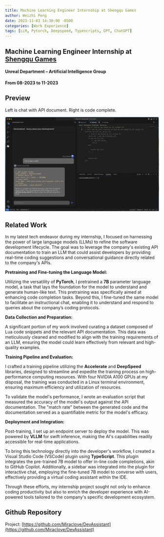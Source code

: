 ```yaml
---
title: Machine Learning Engineer Internship at Shengqu Games
author: Weizhi Peng
date: 2023-11-03 14:30:00 -0500
categories: [Work Experience]
tags: [LLM, Pytorch, Deepspeed, Typescripts, GPT, ChatGPT]
---
```



## Machine Learning Engineer Internship at [Shengqu Games](https://www.shengqugames-corp.com)
#### Unreal Department – Artificial Intelligence Group
#### From 08-2023 to 11-2023

## Preview

Left is chat with API document. Right is code complete.

![overview.png](https://raw.githubusercontent.com/wzptech/wzptech.github.io/main/assets/img/overview.png)


## Related Work

In my latest tech endeavor during my internship, I focused on harnessing the power of large language models (LLMs) to refine the software development lifecycle. The goal was to leverage the company's existing API documentation to train an LLM that could assist developers by providing real-time coding suggestions and conversational guidance directly related to the company's APIs.

**Pretraining and Fine-tuning the Language Model:**

Utilizing the versatility of **PyTorch**, I pretrained a **7B** parameter language model, a task that lays the foundation for the model to understand and generate human-like text. This pretraining was specifically aimed at enhancing code completion tasks. Beyond this, I fine-tuned the same model to facilitate an instructional chat, enabling it to understand and respond to queries about the company’s coding protocols.

**Data Collection and Preparation:**

A significant portion of my work involved curating a dataset composed of Lua code snippets and the relevant API documentation. This data was meticulously cleaned and modified to align with the training requirements of an LLM, ensuring the model could learn effectively from relevant and high-quality examples.

**Training Pipeline and Evaluation:**

I crafted a training pipeline utilizing the **Accelerate** and **DeepSpeed** libraries, designed to streamline and expedite the training process on high-performance computing resources. With four NVIDIA A100 GPUs at my disposal, the training was conducted in a Linux terminal environment, ensuring maximum efficiency and utilization of resources.

To validate the model's performance, I wrote an evaluation script that measured the accuracy of the model's output against the API documentation. The "match rate" between the generated code and the documentation served as a quantifiable metric for the model's efficacy.

**Deployment and Integration:**

Post-training, I set up an endpoint server to deploy the model. This was powered by **VLLM** for swift inference, making the AI's capabilities readily accessible for real-time applications.

To bring this technology directly into the developer's workflow, I created a Visual Studio Code (VSCode) plugin using **TypeScript**. This plugin integrates the pre-trained 7B model to offer in-line code completions, akin to GitHub Copilot. Additionally, a sidebar was integrated into the plugin for interactive chat, employing the fine-tuned 7B model to converse with users, effectively providing a virtual coding assistant within the IDE.

Through these efforts, my internship project sought not only to enhance coding productivity but also to enrich the developer experience with AI-powered tools tailored to the company's specific development ecosystem.

## Github Repository
Project: [https://github.com/Miraclove/DevAssistant](https://github.com/Miraclove/DevAssistant)